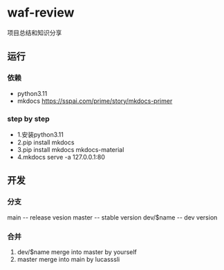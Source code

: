 # waf-review
项目总结和知识分享

## 运行

### 依赖
- python3.11
- mkdocs https://sspai.com/prime/story/mkdocs-primer

### step by step 
- 1.安装python3.11
- 2.pip install mkdocs
- 3.pip install mkdocs mkdocs-material
- 4.mkdocs serve -a 127.0.0.1:80


## 开发

### 分支
main -- release vesion
master -- stable version
dev/$name -- dev version

### 合并
1. dev/$name merge into master by yourself
2. master merge into main by lucasssli